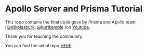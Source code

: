 # Apollo Server and Prisma Tutorial

This repo contains the final code gave by Prisma and Apollo team ([@niikolasburk](https://github.com/nikolasburk), [@kurtkemple](https://github.com/kkemple) )on [Youtube](https://www.youtube.com/watch?v=I4IqM5dks2w).

Thank you for teaching the community.

You can find the initial repo [HERE](https://github.com/nikolasburk/apollo-server-livestream)
